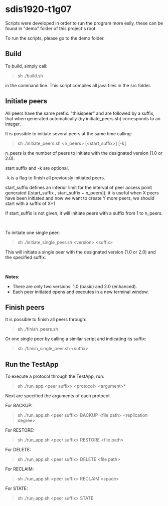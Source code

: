# sdis1920-t1g07
Scripts were developed in order to run the program more esily, these can be found in "demo" folder of this project's root.

To run the scripts, please go to the demo folder.


## Build
To build, simply call:
  > sh ./build.sh

in the command line. This script compiles all java files in the src folder.


## Initiate peers
All peers have the same prefix: "thisispeer" and are followed by a suffix, that when generated automatically (by initiate_peers.sh) corresponds to an integer.

It is possible to initiate several peers at the same time calling:
 > sh ./initiate_peers.sh <n_peers> <version> [<start_suffix\>] [-k]

n_peers is the number of peers to initiate with the designated version (1.0 or 2.0).

start suffix and -k are optional.

-k is a flag to finish all previously initiated peers.

start_suffix defines an inferior limit for the interval of peer access point generated ([start_suffix , start_suffix + n_peers]); it is useful when X peers have been initiated and now we want to create Y more peers, we should start with a suffix of X+1

If start_suffix is not given, it will initiate peers with a suffix from 1 to n_peers.

<br>

To initiate one single peer:
 > sh ./initiate_single_peer.sh <version\> <suffix\>

This will initiate a single peer with the designated version (1.0 or 2.0) and the specified suffix.

<br> 

**Notes**: 
- There are only two versions: 1.0 (basic) and 2.0 (enhanced).
- Each peer initiated opens and executes in a new terminal window.


## Finish peers 
It is possible to finish all peers through:
 > sh ./finish_peers.sh

Or one single peer by calling a similar script and indicating its suffix:
 > sh ./finish_single_peer.sh <suffix\>


## Run the TestApp
To execute a protocol through the TestApp, run:
 > sh ./run_app <peer suffix\> <protocol\> <argument\>*

Next are specified the arguments of each protocol:

For BACKUP:
 > sh ./run_app.sh <peer suffix\> BACKUP <file path\> <replication degree\>

For RESTORE:
 > sh ./run_app.sh <peer suffix\> RESTORE <file path\>

For DELETE:
 > sh ./run_app.sh <peer suffix\> DELETE <file path\>

For RECLAIM:
 > sh ./run_app.sh <peer suffix\> RECLAIM <space\>

For STATE:
 > sh ./run_app.sh <peer suffix\> STATE
